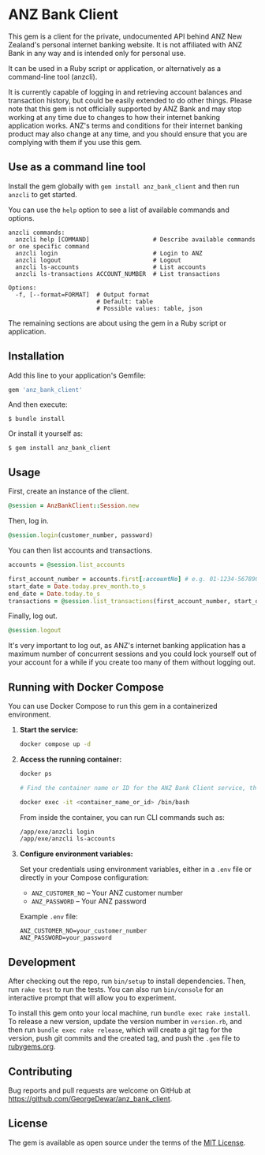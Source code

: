 # ANZ Bank Client

This gem is a client for the private, undocumented API behind ANZ New Zealand's personal internet banking website. It is
not affiliated with ANZ Bank in any way and is intended only for personal use.

It can be used in a Ruby script or application, or alternatively as a command-line tool (anzcli).

It is currently capable of logging in and retrieving account balances and transaction history, but could be easily
extended to do other things. Please note that this gem is not officially supported by ANZ Bank and may stop working at
any time due to changes to how their internet banking application works. ANZ's terms and conditions for their internet
banking product may also change at any time, and you should ensure that you are complying with them if you use this gem.

## Use as a command line tool

Install the gem globally with `gem install anz_bank_client` and then run `anzcli` to get started.

You can use the `help` option to see a list of available commands and options.

```
anzcli commands:
  anzcli help [COMMAND]                  # Describe available commands or one specific command
  anzcli login                           # Login to ANZ
  anzcli logout                          # Logout
  anzcli ls-accounts                     # List accounts
  anzcli ls-transactions ACCOUNT_NUMBER  # List transactions

Options:
  -f, [--format=FORMAT]  # Output format
                         # Default: table
                         # Possible values: table, json
```

The remaining sections are about using the gem in a Ruby script or application.

## Installation

Add this line to your application's Gemfile:

```ruby
gem 'anz_bank_client'
```

And then execute:

    $ bundle install

Or install it yourself as:

    $ gem install anz_bank_client

## Usage

First, create an instance of the client.

```ruby
@session = AnzBankClient::Session.new
```

Then, log in.

```ruby
@session.login(customer_number, password)
```

You can then list accounts and transactions.

```ruby
accounts = @session.list_accounts

first_account_number = accounts.first[:accountNo] # e.g. 01-1234-5678901-00
start_date = Date.today.prev_month.to_s
end_date = Date.today.to_s
transactions = @session.list_transactions(first_account_number, start_date, end_date)
```

Finally, log out.

```ruby
@session.logout
```

It's very important to log out, as ANZ's internet banking application has a maximum number of concurrent sessions and
you could lock yourself out of your account for a while if you create too many of them without logging out.

## Running with Docker Compose

You can use Docker Compose to run this gem in a containerized environment.

1. **Start the service:**

   ```sh
   docker compose up -d
   ```

2. **Access the running container:**

   ```sh
   docker ps

   # Find the container name or ID for the ANZ Bank Client service, then run:

   docker exec -it <container_name_or_id> /bin/bash
   ```

   From inside the container, you can run CLI commands such as:

   ```sh
   /app/exe/anzcli login
   /app/exe/anzcli ls-accounts
   ```

3. **Configure environment variables:**

   Set your credentials using environment variables, either in a `.env` file or directly in your Compose configuration:

   - `ANZ_CUSTOMER_NO` – Your ANZ customer number
   - `ANZ_PASSWORD` – Your ANZ password

   Example `.env` file:

   ```env
   ANZ_CUSTOMER_NO=your_customer_number
   ANZ_PASSWORD=your_password
   ```

## Development

After checking out the repo, run `bin/setup` to install dependencies. Then, run `rake test` to run the tests. You can also run `bin/console` for an interactive prompt that will allow you to experiment.

To install this gem onto your local machine, run `bundle exec rake install`. To release a new version, update the version number in `version.rb`, and then run `bundle exec rake release`, which will create a git tag for the version, push git commits and the created tag, and push the `.gem` file to [rubygems.org](https://rubygems.org).

## Contributing

Bug reports and pull requests are welcome on GitHub at https://github.com/GeorgeDewar/anz_bank_client.

## License

The gem is available as open source under the terms of the [MIT License](https://opensource.org/licenses/MIT).
